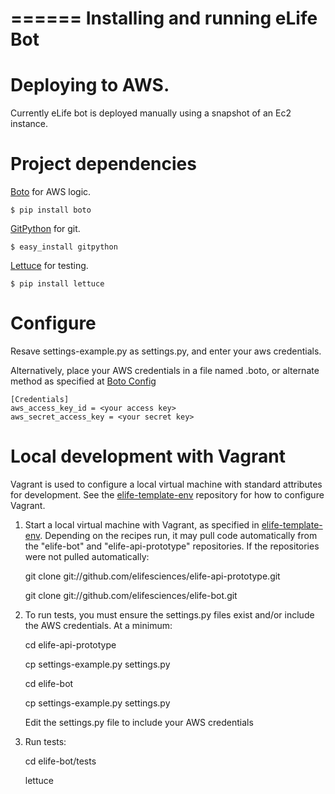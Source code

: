 ======
Installing and running eLife Bot
======

# Deploying to AWS.

Currently eLife bot is deployed manually using a snapshot of an Ec2 instance. 


# Project dependencies

[Boto][bot] for AWS logic.
	
    $ pip install boto

[GitPython][gitpy] for git.
	
    $ easy_install gitpython

[Lettuce][let] for testing.
	
    $ pip install lettuce
	
[gitpy]: http://pypi.python.org/pypi/GitPython/
[bot]: http://www.crummy.com/software/BeautifulSoup/
[let]: http://packages.python.org/lettuce/

# Configure

Resave settings-example.py as settings.py, and enter your aws credentials.

Alternatively, place your AWS credentials in a file named .boto, or alternate method as specified at [Boto Config][botoc]

    [Credentials]
    aws_access_key_id = <your access key>
    aws_secret_access_key = <your secret key>

[botoc]: http://docs.pythonboto.org/en/latest/boto_config_tut.html

# Local development with Vagrant

Vagrant is used to configure a local virtual machine with standard attributes for development. See the
[elife-template-env][tmpl-env] repository for how to configure Vagrant.

[tmpl-env]: https://github.com/elifesciences/elife-template-env

1. Start a local virtual machine with Vagrant, as specified in [elife-template-env][tmpl-env]. Depending on the recipes run, it may pull code automatically from the "elife-bot" and "elife-api-prototype" repositories. If the repositories were not pulled automatically:

    git clone git://github.com/elifesciences/elife-api-prototype.git
    
    git clone git://github.com/elifesciences/elife-bot.git

2. To run tests, you must ensure the settings.py files exist and/or include the AWS credentials. At a minimum:

    cd elife-api-prototype
    
    cp settings-example.py settings.py
    
    cd elife-bot
    
    cp settings-example.py settings.py
    
    Edit the settings.py file to include your AWS credentials
    
3. Run tests:

    cd elife-bot/tests
    
    lettuce
    


